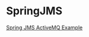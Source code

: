 # SpringJMS

[Spring JMS ActiveMQ Example](https://codenotfound.com/spring-jms-activemq-example.html)

